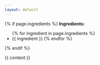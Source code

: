 ```yaml
---
layout: default
---
```


{% if page.ingredients %}
<b>Ingredients:</b>
<ul>
{% for ingredient in page.ingredients %}
  <li>{{ ingredient }}
{% endfor %}
</ul>
{% endif %}

{{ content }}
